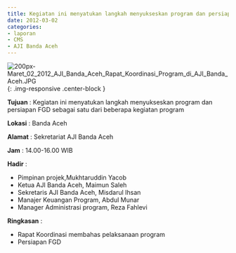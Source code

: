 ```yaml
---
title: Kegiatan ini menyatukan langkah menyukseskan program dan persiapan FGD sebagai satu dari beberapa kegiatan program
date: 2012-03-02
categories:
- laporan
- CMS
- AJI Banda Aceh
---
```


![200px-Maret_02_2012_AJI_Banda_Aceh_Rapat_Koordinasi_Program_di_AJI_Banda_Aceh.JPG](/uploads/200px-Maret_02_2012_AJI_Banda_Aceh_Rapat_Koordinasi_Program_di_AJI_Banda_Aceh.JPG){: .img-responsive .center-block }

**Tujuan** : Kegiatan ini menyatukan langkah menyukseskan program dan persiapan FGD sebagai satu dari beberapa kegiatan program

**Lokasi** : Banda Aceh

**Alamat** : Sekretariat AJI Banda Aceh

**Jam** : 14.00-16.00 WIB

**Hadir** : 
* Pimpinan projek,Mukhtaruddin Yacob
* Ketua AJI Banda Aceh, Maimun Saleh
* Sekretaris AJI Banda Aceh, Misdarul Ihsan
* Manajer Keuangan Program, Abdul Munar
* Manager Administrasi program, Reza Fahlevi
 
**Ringkasan** : 
* Rapat Koordinasi membahas pelaksanaan program
* Persiapan FGD
